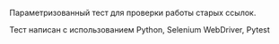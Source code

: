 Параметризованный тест для проверки работы старых ссылок.

Тест написан с использованием Python, Selenium WebDriver, Pytest
